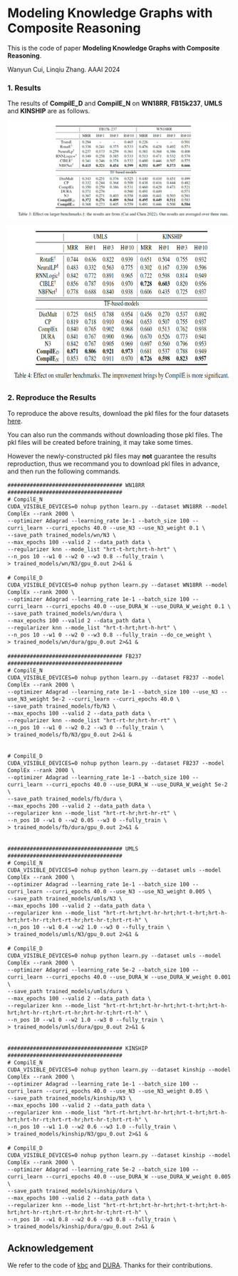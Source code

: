 # Modeling Knowledge Graphs with Composite Reasoning

This is the code of paper 
**Modeling Knowledge Graphs with Composite Reasoning**. 

Wanyun Cui, Linqiu Zhang. AAAI 2024

### 1. Results
The results of **CompilE_D** and **CompilE_N** on **WN18RR**, **FB15k237**, **UMLS** and **KINSHIP** are as follows.

<p align="center">
  <img src="./table3.png">
</p>

<p align="center">
  <img src="./table4.png" style="width:700px;height:350px;">
</p>

### 2. Reproduce the Results 
To reproduce the above results, download the pkl files for the four datasets [here](https://drive.google.com/drive/folders/1V4z9FeunObC0IOvDcRNH5A5_uCWVxHsN).

You can also run the commands without downloading those pkl files. The pkl files will be created before training, it may take some times.

However the newly-constructed pkl files may **not** guarantee the results reproduction, thus we recommand you to download pkl files in advance, and then run the following commands.

```shell script
#################################### WN18RR ####################################
# CompilE_N
CUDA_VISIBLE_DEVICES=0 nohup python learn.py --dataset WN18RR --model ComplEx --rank 2000 \
--optimizer Adagrad --learning_rate 1e-1 --batch_size 100 --curri_learn --curri_epochs 40.0 --use_N3 --use_N3_weight 0.1 \
--save_path trained_models/wn/N3 \
--max_epochs 100 --valid 2 --data_path data \
--regularizer knn --mode_list "hrt-t-hrt;hrt-h-hrt" \
--n_pos 10 --w1 0 --w2 0 --w3 0.8 --fully_train \
> trained_models/wn/N3/gpu_0.out 2>&1 &

# CompilE_D
CUDA_VISIBLE_DEVICES=0 nohup python learn.py --dataset WN18RR --model ComplEx --rank 2000 \
--optimizer Adagrad --learning_rate 1e-1 --batch_size 100 --curri_learn --curri_epochs 40.0 --use_DURA_W --use_DURA_W_weight 0.1 \
--save_path trained_models/wn/dura \
--max_epochs 100 --valid 2 --data_path data \
--regularizer knn --mode_list "hrt-t-hrt;hrt-h-hrt" \
--n_pos 10 --w1 0 --w2 0 --w3 0.8 --fully_train --do_ce_weight \
> trained_models/wn/dura/gpu_0.out 2>&1 &

#################################### FB237 ####################################
# CompilE_N
CUDA_VISIBLE_DEVICES=0 nohup python learn.py --dataset FB237 --model ComplEx --rank 2000 \
--optimizer Adagrad --learning_rate 1e-1 --batch_size 100 --use_N3 --use_N3_weight 5e-2 --curri_learn --curri_epochs 40.0 \
--save_path trained_models/fb/N3 \
--max_epochs 100 --valid 2 --data_path data \
--regularizer knn --mode_list "hrt-rt-hr;hrt-hr-rt" \
--n_pos 10 --w1 0 --w2 0.2 --w3 0 --fully_train \
> trained_models/fb/N3/gpu_0.out 2>&1 &


# CompilE_D
CUDA_VISIBLE_DEVICES=0 nohup python learn.py --dataset FB237 --model ComplEx --rank 2000 \
--optimizer Adagrad --learning_rate 1e-1 --batch_size 100 --curri_learn --curri_epochs 40.0 --use_DURA_W --use_DURA_W_weight 5e-2 \
--save_path trained_models/fb/dura \
--max_epochs 200 --valid 2 --data_path data \
--regularizer knn --mode_list "hrt-rt-hr;hrt-hr-rt" \
--n_pos 10 --w1 0 --w2 0.05 --w3 0 --fully_train \
> trained_models/fb/dura/gpu_0.out 2>&1 &


#################################### UMLS ####################################
# CompilE_N
CUDA_VISIBLE_DEVICES=0 nohup python learn.py --dataset umls --model ComplEx --rank 2000 \
--optimizer Adagrad --learning_rate 1e-1 --batch_size 100 --curri_learn --curri_epochs 40.0 --use_N3 --use_N3_weight 0.005 \
--save_path trained_models/umls/N3 \
--max_epochs 100 --valid 2 --data_path data \
--regularizer knn --mode_list "hrt-rt-hrt;hrt-hr-hrt;hrt-t-hrt;hrt-h-hrt;hrt-hr-rt;hrt-rt-hr;hrt-hr-t;hrt-rt-h" \
--n_pos 10 --w1 0.4 --w2 1.0 --w3 0 --fully_train \
> trained_models/umls/N3/gpu_0.out 2>&1 &

# CompilE_D
CUDA_VISIBLE_DEVICES=0 nohup python learn.py --dataset umls --model ComplEx --rank 2000 \
--optimizer Adagrad --learning_rate 5e-2 --batch_size 100 --curri_learn --curri_epochs 40.0 --use_DURA_W --use_DURA_W_weight 0.001 \
--save_path trained_models/umls/dura \
--max_epochs 100 --valid 2 --data_path data \
--regularizer knn --mode_list "hrt-rt-hrt;hrt-hr-hrt;hrt-t-hrt;hrt-h-hrt;hrt-hr-rt;hrt-rt-hr;hrt-hr-t;hrt-rt-h" \
--n_pos 10 --w1 0 --w2 1.0 --w3 0 --fully_train \
> trained_models/umls/dura/gpu_0.out 2>&1 &


#################################### KINSHIP ####################################
# CompilE_N
CUDA_VISIBLE_DEVICES=0 nohup python learn.py --dataset kinship --model ComplEx --rank 2000 \
--optimizer Adagrad --learning_rate 1e-1 --batch_size 100 --curri_learn --curri_epochs 40.0 --use_N3 --use_N3_weight 0.05 \
--save_path trained_models/kinship/N3 \
--max_epochs 100 --valid 2 --data_path data \
--regularizer knn --mode_list "hrt-rt-hrt;hrt-hr-hrt;hrt-t-hrt;hrt-h-hrt;hrt-hr-rt;hrt-rt-hr;hrt-hr-t;hrt-rt-h" \
--n_pos 10 --w1 1.0 --w2 0.6 --w3 1.0 --fully_train \
> trained_models/kinship/N3/gpu_0.out 2>&1 &

# CompilE_D
CUDA_VISIBLE_DEVICES=0 nohup python learn.py --dataset kinship --model ComplEx --rank 2000 \
--optimizer Adagrad --learning_rate 5e-2 --batch_size 100 --curri_learn --curri_epochs 40.0 --use_DURA_W --use_DURA_W_weight 0.005 \
--save_path trained_models/kinship/dura \
--max_epochs 100 --valid 2 --data_path data \
--regularizer knn --mode_list "hrt-rt-hrt;hrt-hr-hrt;hrt-t-hrt;hrt-h-hrt;hrt-hr-rt;hrt-rt-hr;hrt-hr-t;hrt-rt-h" \
--n_pos 10 --w1 0.8 --w2 0.6 --w3 0.8 --fully_train \
> trained_models/kinship/dura/gpu_0.out 2>&1 &
```

## Acknowledgement
We refer to the code of [kbc](https://github.com/facebookresearch/kbc) and [DURA](https://github.com/MIRALab-USTC/KGE-DURA). Thanks for their contributions.
